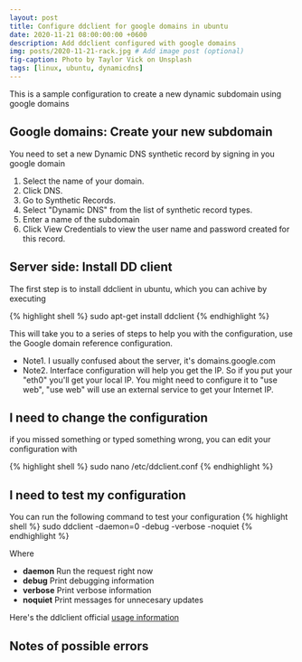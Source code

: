 ```yaml
---
layout: post
title: Configure ddclient for google domains in ubuntu 
date: 2020-11-21 08:00:00:00 +0600
description: Add ddclient configured with google domains
img: posts/2020-11-21-rack.jpg # Add image post (optional)
fig-caption: Photo by Taylor Vick on Unsplash
tags: [linux, ubuntu, dynamicdns]
---
```


This is a sample configuration to create a new dynamic subdomain using google domains


## Google domains: Create your new subdomain

You need to set a new Dynamic DNS synthetic record by signing in you google domain

1. Select the name of your domain.
2. Click DNS.
3. Go to Synthetic Records.
4. Select "Dynamic DNS" from the list of synthetic record types.
5. Enter a  name of the subdomain 
6. Click View Credentials to view the user name and password created for this record.

## Server side: Install DD client

The first step is to install ddclient in ubuntu, which you can achive by executing 

{% highlight shell %}
sudo apt-get install ddclient
{% endhighlight %}

This will take you to a series of steps to help you with the configuration, use the Google domain reference configuration.

- Note1. I usually confused about the server, it's domains.google.com
- Note2. Interface configuration will help you get the IP. So if you put your "eth0" you'll get your local IP. You might need to configure it to "use web", "use web" will use an external service to get your Internet IP.


## I need to change the configuration
if you missed something or typed something wrong, you can edit your configuration with

{% highlight shell %}
sudo nano /etc/ddclient.conf
{% endhighlight %}

## I need to test my configuration

You can run the following command to test your configuration 
{% highlight shell %}
sudo ddclient -daemon=0 -debug -verbose -noquiet
{% endhighlight %}
 
Where 
 - **daemon** Run the request right now
 - **debug** Print debugging information
 - **verbose** Print verbose information
 - **noquiet** Print messages for unnecesary updates

Here's the ddlclient official [usage information](https://sourceforge.net/p/ddclient/wiki/usage/)


## Notes of possible errors


[Google domain reference configuration]: https://support.google.com/domains/answer/6147083?hl=en